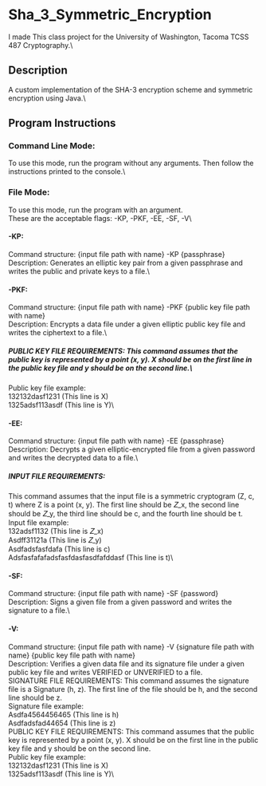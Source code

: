 # Sha_3_Symmetric_Encryption
I made This class project for the University of Washington, Tacoma TCSS 487 Cryptography.\

## Description
A custom implementation of the SHA-3 encryption scheme and symmetric encryption using Java.\

## Program Instructions
### Command Line Mode:
To use this mode, run the program without any arguments. Then follow the instructions printed to the console.\
### File Mode:
To use this mode, run the program with an argument.\
These are the acceptable flags: -KP, -PKF, -EE, -SF, -V\

#### -KP:
Command structure: {input file path with name} -KP {passphrase}
Description: Generates an elliptic key pair from a given passphrase and writes the public and
private keys to a file.\

#### -PKF:
Command structure: {input file path with name} -PKF {public key file path with name}\
Description: Encrypts a data file under a given elliptic public key file and writes the ciphertext to
a file.\
##### PUBLIC KEY FILE REQUIREMENTS: This command assumes that the public key is represented by a point (x, y). X should be on the first line in the public key file and y should be on the second line.\
Public key file example:\
132132dasf1231 (This line is X)\
1325adsf113asdf (This line is Y)\

#### -EE:
Command structure: {input file path with name} -EE {passphrase}\
Description: Decrypts a given elliptic-encrypted file from a given password and writes the decrypted data to a file.\
##### INPUT FILE REQUIREMENTS:
This command assumes that the input file is a symmetric cryptogram (Z, c, t) where Z is a point (x, y). The first line should be 𝑍_x, the second line should be 𝑍_y, the third line should be c, and the fourth line should be t.\
Input file example:\
132adsf1132 (This line is 𝑍_x)\
Asdff31121a (This line is 𝑍_y)\
Asdfadsfasfdafa (This line is c)\
Adsfasfafafadsfasfdasfasdfafddasf (This line is t)\

#### -SF:
Command structure: {input file path with name} -SF {password}\
Description: Signs a given file from a given password and writes the signature to a file.\

#### -V:
Command structure: {input file path with name} -V {signature file path with name} {public key file path with name}\
Description: Verifies a given data file and its signature file under a given public key file and writes VERIFIED or UNVERIFIED to a file.\
SIGNATURE FILE REQUIREMENTS: This command assumes the signature file is a Signature (h, z). The first line of the file should be h, and the second line should be z.\
Signature file example:\
Asdfa4564456465 (This line is h)\
Asdfadsfad44654 (This line is z)\
PUBLIC KEY FILE REQUIREMENTS: This command assumes that the public key is represented by a point (x, y). X should be on the first line in the public key file and y should be on the second line.\
Public key file example:\
132132dasf1231 (This line is X)\
1325adsf113asdf (This line is Y)\
